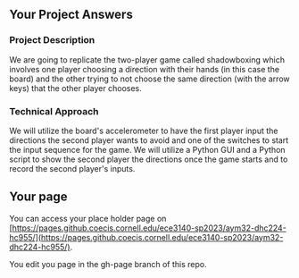 ## Your Project Answers

### Project Description

We are going to replicate the two-player game called shadowboxing which involves one player choosing a direction with their hands (in this case the board) and the other trying to not choose the same direction (with the arrow keys) that the other player chooses.
### Technical Approach

We will utilize the board's accelerometer to have the first player input the directions the second player wants to avoid and one of the switches to start the input sequence for the game. We will utilize a Python GUI and a Python script to show the second player the directions once the game starts and to record the second player's inputs.
## Your page
You can access your place holder page on [https://pages.github.coecis.cornell.edu/ece3140-sp2023/aym32-dhc224-hc955/](https://pages.github.coecis.cornell.edu/ece3140-sp2023/aym32-dhc224-hc955/).

You edit you page in the gh-page branch of this repo.